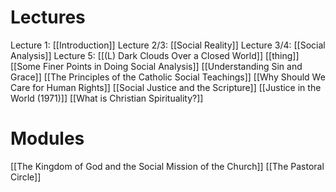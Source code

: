 # Lectures
Lecture 1: [[Introduction]]
Lecture 2/3: [[Social Reality]]
Lecture 3/4: [[Social Analysis]]
Lecture 5: [[(L) Dark Clouds Over a Closed World]]
[[thing]]
[[Some Finer Points in Doing Social Analysis]]
[[Understanding Sin and Grace]]
[[The Principles of the Catholic Social Teachings]]
[[Why Should We Care for Human Rights]]
[[Social Justice and the Scripture]]
[[Justice in the World (1971)]]
[[What is Christian Spirituality?]]

# Modules
[[The Kingdom of God and the Social Mission of the Church]]
[[The Pastoral Circle]]